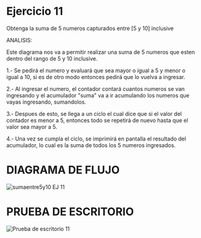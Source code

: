 # Ejercicio 11
Obtenga la suma de 5 numeros capturados entre [5 y 10] inclusive

ANALISIS:

Este diagrama nos va a permitir realizar una suma de 5 numeros que esten dentro del rango de 5 y 10 inclusive.

1.- Se pedirá el numero y evaluará que sea mayor o igual a 5 y menor o igual a 10, si es de otro modo entonces pedirá que lo vuelva a ingresar.

2.- Al ingresar el numero, el contador contará cuantos numeros se van ingresando y el acumulador "suma" va a ir acumulando los numeros que vayas ingresando, sumandolos.

3.- Despues de esto, se llega a un ciclo el cual dice que si el valor del contador es menor a 5, entonces todo se repetirá de nuevo hasta que el valor sea mayor a 5.

4.- Una vez se cumpla el ciclo, se imprimirá en pantalla el resultado del acumulador, lo cual es la suma de todos los 5 numeros ingresados.

# DIAGRAMA DE FLUJO
![sumaentre5y10 EJ 11](https://github.com/ChristianDavSS/Portafolio/assets/145722756/74f75b1c-5056-4f45-a3b5-8d01ffd04f75)

# PRUEBA DE ESCRITORIO
![Prueba de escritorio 11](https://github.com/ChristianDavSS/Portafolio/assets/145722756/3ee84b85-cc43-4097-a011-4922956e3e3a)
